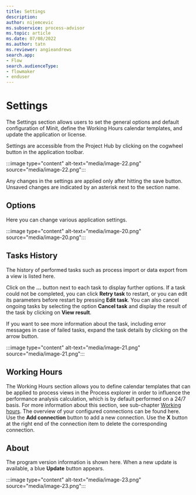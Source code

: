 ```yaml
---
title: Settings
description:
author: nijemcevic
ms.subservice: process-advisor
ms.topic: article
ms.date: 07/08/2022
ms.author: tatn
ms.reviewer: angieandrews
search.app:
- Flow
search.audienceType:
- flowmaker
- enduser
---
```


# Settings

The Settings section allows users to set the general options and default configuration of Minit, define the Working Hours calendar templates, and update the application or license.

Settings are accessible from the Project Hub by clicking on the cogwheel button in the application toolbar.

:::image type="content" alt-text="media/image-22.png" source="media/image-22.png":::

Any changes in the settings are applied only after hitting the save button. Unsaved changes are indicated by an asterisk next to the section name.

## Options

Here you can change various application settings.

:::image type="content" alt-text="media/image-20.png" source="media/image-20.png":::

## Tasks History

The history of performed tasks such as process import or data export from a view is listed here.

Click on the **...** button next to each task to display further options. If a task could not be completed, you can click **Retry task** to restart, or you can edit its parameters before restart by pressing **Edit task**. You can also cancel ongoing tasks by selecting the option **Cancel task** and display the result of the task by clicking on **View result**.

If you want to see more information about the task, including error messages in case of failed tasks, expand the task details by clicking on the arrow button.

:::image type="content" alt-text="media/image-21.png" source="media/image-21.png":::

## Working Hours

The Working Hours section allows you to define calendar templates that can be applied to process views in the Process explorer in order to influence the performance analysis calculation, which is by default performed on a 24/7 basis. For more information about this section, see sub-chapter [Working hours](working-hours.md). The overview of your configured connections can be found here. Use the **Add connection** button to add a new connection. Use the **X** button at the right end of the connection item to delete the corresponding connection.

## About

The program version information is shown here. When a new update is available, a blue **Update** button appears.

:::image type="content" alt-text="media/image-23.png" source="media/image-23.png":::


